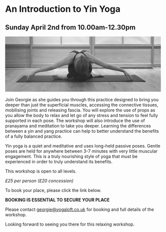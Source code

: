 # An Introduction to Yin Yoga
## Sunday April 2nd from 10.00am-12.30pm
![flyer for acroyoga workshop](https://raw.githubusercontent.com/YogaLoft/yogaloft-content/master/workshops/georgie_yin.jpg "YinYoga")

Join Georgie as she guides you through this practice designed to bring you deeper than just the superficial muscles, accessing the connective tissues, mobilising joints and releasing fascia. 
You will explore the use of props as you allow the body to relax and let go of any stress and tension to feel fully supported in each pose. The workshop will also introduce the use of pranayama and meditation to take you deeper. 
Learning the differences between a yin and yang practice can help to better understand the benefits of a fully balanced practice.

Yin yoga is a quiet and meditative and uses long-held passive poses. Gentle poses are held for anywhere between 3-7 minutes with very little muscular engagement. 
This is a truly nourishing style of yoga that must be experienced in order to truly understand its benefits.

This workshop is open to all levels.

*£25 per person (£20 concession)*

To book your place, please click the link below.

**BOOKING IS ESSENTIAL TO SECURE YOUR PLACE**

Please contact georgie@yogaloft.co.uk for booking and full details of the workshop.

Looking forward to seeing you there for this relaxing workshop.
